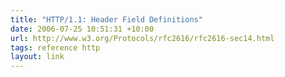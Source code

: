 ```yaml
---
title: "HTTP/1.1: Header Field Definitions"
date: 2006-07-25 10:51:31 +10:00
url: http://www.w3.org/Protocols/rfc2616/rfc2616-sec14.html
tags: reference http
layout: link
---
```

